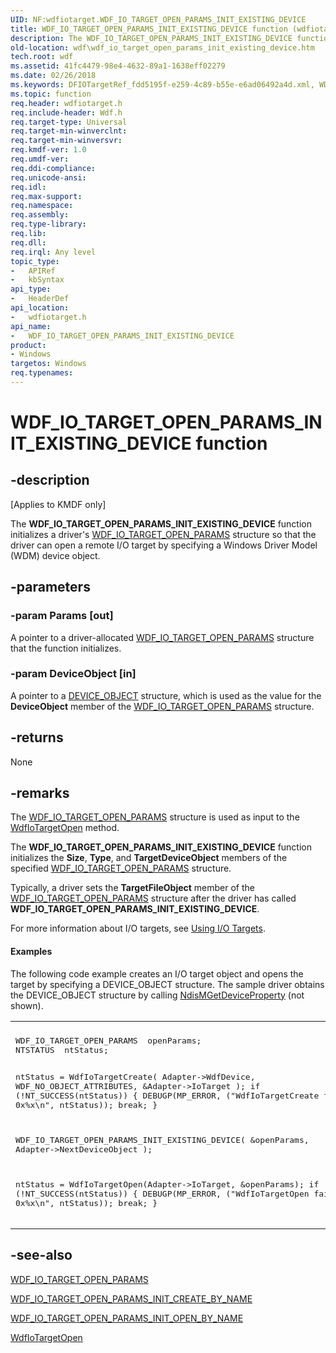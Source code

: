 ```yaml
---
UID: NF:wdfiotarget.WDF_IO_TARGET_OPEN_PARAMS_INIT_EXISTING_DEVICE
title: WDF_IO_TARGET_OPEN_PARAMS_INIT_EXISTING_DEVICE function (wdfiotarget.h)
description: The WDF_IO_TARGET_OPEN_PARAMS_INIT_EXISTING_DEVICE function initializes a driver's WDF_IO_TARGET_OPEN_PARAMS structure so that the driver can open a remote I/O target by specifying a Windows Driver Model (WDM) device object.
old-location: wdf\wdf_io_target_open_params_init_existing_device.htm
tech.root: wdf
ms.assetid: 41fc4479-98e4-4632-89a1-1638eff02279
ms.date: 02/26/2018
ms.keywords: DFIOTargetRef_fdd5195f-e259-4c89-b55e-e6ad06492a4d.xml, WDF_IO_TARGET_OPEN_PARAMS_INIT_EXISTING_DEVICE, WDF_IO_TARGET_OPEN_PARAMS_INIT_EXISTING_DEVICE function, kmdf.wdf_io_target_open_params_init_existing_device, wdf.wdf_io_target_open_params_init_existing_device, wdfiotarget/WDF_IO_TARGET_OPEN_PARAMS_INIT_EXISTING_DEVICE
ms.topic: function
req.header: wdfiotarget.h
req.include-header: Wdf.h
req.target-type: Universal
req.target-min-winverclnt: 
req.target-min-winversvr: 
req.kmdf-ver: 1.0
req.umdf-ver: 
req.ddi-compliance: 
req.unicode-ansi: 
req.idl: 
req.max-support: 
req.namespace: 
req.assembly: 
req.type-library: 
req.lib: 
req.dll: 
req.irql: Any level
topic_type:
-	APIRef
-	kbSyntax
api_type:
-	HeaderDef
api_location:
-	wdfiotarget.h
api_name:
-	WDF_IO_TARGET_OPEN_PARAMS_INIT_EXISTING_DEVICE
product:
- Windows
targetos: Windows
req.typenames: 
---
```


# WDF_IO_TARGET_OPEN_PARAMS_INIT_EXISTING_DEVICE function


## -description


<p class="CCE_Message">[Applies to KMDF only]</p>

The <b>WDF_IO_TARGET_OPEN_PARAMS_INIT_EXISTING_DEVICE</b> function initializes a driver's <a href="https://msdn.microsoft.com/library/windows/hardware/ff552377">WDF_IO_TARGET_OPEN_PARAMS</a> structure so that the driver can open a remote I/O target by specifying a Windows Driver Model (WDM) device object.


## -parameters




### -param Params [out]

A pointer to a driver-allocated <a href="https://msdn.microsoft.com/library/windows/hardware/ff552377">WDF_IO_TARGET_OPEN_PARAMS</a> structure that the function initializes.


### -param DeviceObject [in]

A pointer to a <a href="https://msdn.microsoft.com/library/windows/hardware/ff543147">DEVICE_OBJECT</a> structure, which is used as the value for the <b>DeviceObject</b> member of the <a href="https://msdn.microsoft.com/library/windows/hardware/ff552377">WDF_IO_TARGET_OPEN_PARAMS</a> structure.


## -returns



None




## -remarks



The <a href="https://msdn.microsoft.com/library/windows/hardware/ff552377">WDF_IO_TARGET_OPEN_PARAMS</a> structure is used as input to the <a href="https://msdn.microsoft.com/library/windows/hardware/ff548634">WdfIoTargetOpen</a> method.

The <b>WDF_IO_TARGET_OPEN_PARAMS_INIT_EXISTING_DEVICE</b> function initializes the <b>Size</b>, <b>Type</b>, and <b>TargetDeviceObject</b> members of the specified <a href="https://msdn.microsoft.com/library/windows/hardware/ff552377">WDF_IO_TARGET_OPEN_PARAMS</a> structure. 

Typically, a driver sets the <b>TargetFileObject</b> member of the <a href="https://msdn.microsoft.com/library/windows/hardware/ff552377">WDF_IO_TARGET_OPEN_PARAMS</a> structure after the driver has called <b>WDF_IO_TARGET_OPEN_PARAMS_INIT_EXISTING_DEVICE</b>.

For more information about I/O targets, see <a href="https://msdn.microsoft.com/77fd1b64-c3a9-4e12-ac69-0e3725695795">Using I/O Targets</a>.


#### Examples

The following code example creates an I/O target object and opens the target by specifying a DEVICE_OBJECT structure. The sample driver obtains the DEVICE_OBJECT structure by calling <a href="https://msdn.microsoft.com/library/windows/hardware/ff563592">NdisMGetDeviceProperty</a> (not shown).

<div class="code"><span codelanguage=""><table>
<tr>
<th></th>
</tr>
<tr>
<td>
<pre>WDF_IO_TARGET_OPEN_PARAMS  openParams;
NTSTATUS  ntStatus;

ntStatus = WdfIoTargetCreate(
                             Adapter-&gt;WdfDevice,
                             WDF_NO_OBJECT_ATTRIBUTES,
                             &amp;Adapter-&gt;IoTarget
                             );
if (!NT_SUCCESS(ntStatus)) {
    DEBUGP(MP_ERROR, ("WdfIoTargetCreate failed 0x%x\n", ntStatus));
    break;
}

WDF_IO_TARGET_OPEN_PARAMS_INIT_EXISTING_DEVICE(
                                               &amp;openParams,
                                               Adapter-&gt;NextDeviceObject
                                               );

ntStatus = WdfIoTargetOpen(Adapter-&gt;IoTarget,
                           &amp;openParams);
if (!NT_SUCCESS(ntStatus)) {
    DEBUGP(MP_ERROR, ("WdfIoTargetOpen failed 0x%x\n", ntStatus));
    break;
}</pre>
</td>
</tr>
</table></span></div>



## -see-also




<a href="https://msdn.microsoft.com/library/windows/hardware/ff552377">WDF_IO_TARGET_OPEN_PARAMS</a>



<a href="https://msdn.microsoft.com/library/windows/hardware/ff552378">WDF_IO_TARGET_OPEN_PARAMS_INIT_CREATE_BY_NAME</a>



<a href="https://msdn.microsoft.com/library/windows/hardware/ff552381">WDF_IO_TARGET_OPEN_PARAMS_INIT_OPEN_BY_NAME</a>



<a href="https://msdn.microsoft.com/library/windows/hardware/ff548634">WdfIoTargetOpen</a>
 

 

